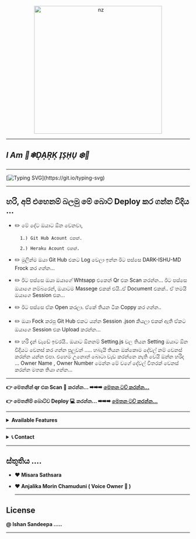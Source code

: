 <p align="center">
<img src="https://i.im.ge/2022/07/03/uUTgTK.png" alt="nz" width="350"/>
</p>


----

## *I Am 💝❄D͎A͎R͎K͎  I̟S̟H̟U̟ ❄️💝*


----


[![Typing SVG](https://readme-typing-svg.herokuapp.com?duration=10000&color=F53FF7&center=true&vCenter=true&lines=Hi+++*I+Am+%F0%9F%92%9D%E2%9D%84D%CD%8EA%CD%8ER%CD%8EK%CD%8E++I%CC%9FS%CC%9FH%CC%9FU%CC%9F+%E2%9D%84%EF%B8%8F%F0%9F%92%9D*...;Created+By%3A-+%F0%9D%99%B8%F0%9D%9A%82%F0%9D%99%B7%F0%9D%99%B0%F0%9D%99%BD+%F0%9D%9A%82%F0%9D%99%B0%F0%9D%99%BD%F0%9D%99%B3%F0%9D%99%B4%F0%9D%99%B4%F0%9D%99%BF%F0%9D%99%B0...;%F0%9D%98%9A%F0%9D%98%B3%F0%9D%98%AA+%F0%9D%98%93%F0%9D%98%A2%F0%9D%98%AF%F0%9D%98%AC%F0%9D%98%A2+%F0%9D%98%9E%F0%9D%98%B0%F0%9D%98%B3%F0%9D%98%AD%F0%9D%98%A5+%F0%9D%98%89%F0%9D%98%A6%F0%9D%98%B4%F0%9D%98%B5+%F0%9D%98%9E%F0%9D%98%A9%F0%9D%98%A2%F0%9D%98%B5%F0%9D%98%B4%F0%9D%98%A2%F0%9D%98%B1%F0%9D%98%B1+%F0%9D%98%89%F0%9D%98%96%F0%9D%98%9B...;%F0%9D%97%9B%F0%9D%97%B2%F0%9D%97%B9%F0%9D%97%BD%F0%9D%97%B2%F0%9D%97%B1+%F0%9D%97%A0%F0%9D%97%B2+%3A-+%F0%9D%97%A0%F0%9D%97%B6%F0%9D%98%80%F0%9D%97%AE%F0%9D%97%BF%F0%9D%97%AE+%F0%9D%97%A6%F0%9D%97%AE%F0%9D%98%81%F0%9D%97%B5%F0%9D%98%80%F0%9D%97%AE%F0%9D%97%BF%F0%9D%97%AE...)](https://git.io/typing-svg)



----

## හරි, අපි එහෙනම් බලමු මේ බොට් Deploy කර ගන්න විදිය ... 


 * ✏️ මේ දේට ඔයාට ඕන වෙනවා,

         1.) Git Hub Acount එකක්.

         2.) Heraku Acount එකක්.


* ✏️ මුලින්ම ඔයා Git Hub එකට Log වෙලා ඉන්න ඊට පස්සෙ DARK-ISHU-MD Frock කර ගන්න...

* ✏️ ඊට පස්සෙ ඔයා ඔයාගේ  Whtsapp එකෙන් Qr එක Scan කරන්න... ඊට පස්සෙ ඔයාගෙ නම්බරෙන්, ඔයාටම Massege එකක් එයි..ඒ Document එකක්.. ඒ තමයි ඔයාගෙ Session එක... 

* ✏️  ඊට පස්සෙ ඒක Open කරලා. ඒකේ තියන ටික Coppy කර ගන්න..

* ✏️ ඔයා Fock කරපු Git Hub එකට යන්න Session .json කියලා එකක් ඇති ඒකට ඔයාගෙ Session එක Upload කරන්න... 

* ✏️ හරි දැන් වැඩේ ඉවරයි.. ඔයාට ඕනනම් Setting.js වල තියන Setting ඔයාට ඕන විදියට වෙනස් කර ගන්න පුලුවන් ..... හබැයි තියන ඔක්කොම දේවල් නම් වෙනස් කරන්න යන්න එපා. එහෙම                උනොත්     බොටා වැඩ කරන්නෙ නැති වෙයි ඔන්න හරිද ... Owner Name , Owner Number මෙන්න මේ වගේ දේවල් විතරක් වෙනස් කරන්න මතක තියා ගන්න...


---- 




<b>👉  මෙතනින් qr එක Scan 🔎 කරන්න...  ➡➡➡     [මෙතන ටච් කරන්න...](https://replit.com/@ishansandeepa18/DARK-ISHU-MD)



<b>👉  මෙතනිම් බොට්ව Deploy 💻 කරන්න... ➡➡➡ [මෙතන ටච් කරන්න...](https://heroku.com/deploy)






----


<b><details><summary>Available Features</summary><br>
	
| Features |  Availability |
| :------: |  :----------: |
|   Convert     |       ✅     |
|   Database     |       ✅     |
|   Owner     |       ✅    |
|   Islami     |       ✅     |
|   Downloader     |       ✅     |
|   Webzone     |       ✅      |
|   Searching     |       ✅      |
|   Textpro     |       ✅      |
|   Ephoto     |       ✅     |
|   Anime Web     |       ✅      |
|   Stalker     |       ✅      |
|   Random Text     |       ✅     |
|   Random Image     |       ✅     |
|   Nekos Life     |       ✅      |
|   More Nsfw     |       ✅      |
|   Creator     |       ✅      |

</details>


----

<!-- Contact Owner -->
<b><details><summary> 📞 Contact</summary></b>

## ```Connect With Me```
              
	      Ishan Sandeepa
	
	                +94786746412

</details>


</details><hr>

## ස්තූතිය ....

* ❤ Misara Sathsara 
* ❤ Anjalika Morin Chamuduni ( Voice Owner 🎤 )
	
	
	
	

	----
	
## License  

@ Ishan Sandeepa .....


----
